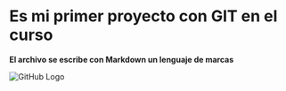 # Es mi primer proyecto con GIT en el curso

**El archivo se escribe con Markdown un lenguaje de marcas**

![GitHub Logo](cat.jpg)

